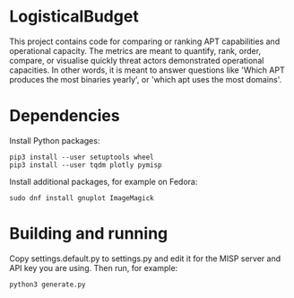 # LogisticalBudget
This project contains code for comparing or ranking APT capabilities and
operational capacity. The metrics are meant to quantify, rank, order,
compare, or visualise quickly threat actors demonstrated operational
capacities. In other words, it is meant to answer questions like 'Which
APT produces the most binaries yearly', or 'which apt uses the most
domains'.

# Dependencies

Install Python packages:

    pip3 install --user setuptools wheel
    pip3 install --user tqdm plotly pymisp

Install additional packages, for example on Fedora:

    sudo dnf install gnuplot ImageMagick

# Building and running

Copy settings.default.py to settings.py and edit it for the MISP server
and API key you are using.  Then run, for example:

    python3 generate.py
